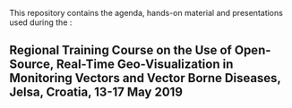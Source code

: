 This repository contains the agenda, hands-on material and presentations used during the : 


## Regional Training Course on the Use of Open-Source, Real-Time Geo-Visualization in Monitoring Vectors and Vector Borne Diseases, Jelsa, Croatia, 13-17 May 2019

